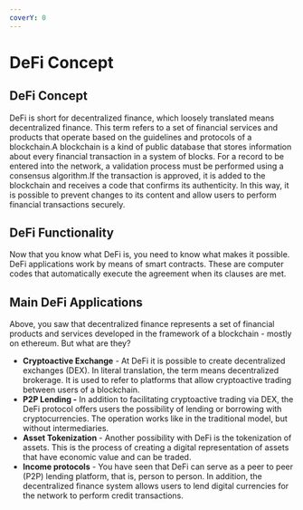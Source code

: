 ```yaml
---
coverY: 0
---
```


# DeFi Concept

## DeFi Concept

DeFi is short for decentralized finance, which loosely translated means decentralized finance. This term refers to a set of financial services and products that operate based on the guidelines and protocols of a blockchain.A blockchain is a kind of public database that stores information about every financial transaction in a system of blocks. For a record to be entered into the network, a validation process must be performed using a consensus algorithm.If the transaction is approved, it is added to the blockchain and receives a code that confirms its authenticity. In this way, it is possible to prevent changes to its content and allow users to perform financial transactions securely.

## DeFi Functionality

Now that you know what DeFi is, you need to know what makes it possible. DeFi applications work by means of smart contracts. These are computer codes that automatically execute the agreement when its clauses are met.

## Main DeFi Applications

Above, you saw that decentralized finance represents a set of financial products and services developed in the framework of a blockchain - mostly on ethereum. But what are they?

* **Cryptoactive Exchange** - At DeFi it is possible to create decentralized exchanges (DEX). In literal translation, the term means decentralized brokerage. It is used to refer to platforms that allow cryptoactive trading between users of a blockchain.
* **P2P Lending -**  In addition to facilitating cryptoactive trading via DEX, the DeFi protocol offers users the possibility of lending or borrowing with cryptocurrencies. The operation works like in the traditional model, but without intermediaries.
* **Asset Tokenization** - Another possibility with DeFi is the tokenization of assets. This is the process of creating a digital representation of assets that have economic value and can be traded.
* **Income protocols** - You have seen that DeFi can serve as a peer to peer (P2P) lending platform, that is, person to person. In addition, the decentralized finance system allows users to lend digital currencies for the network to perform credit transactions.
